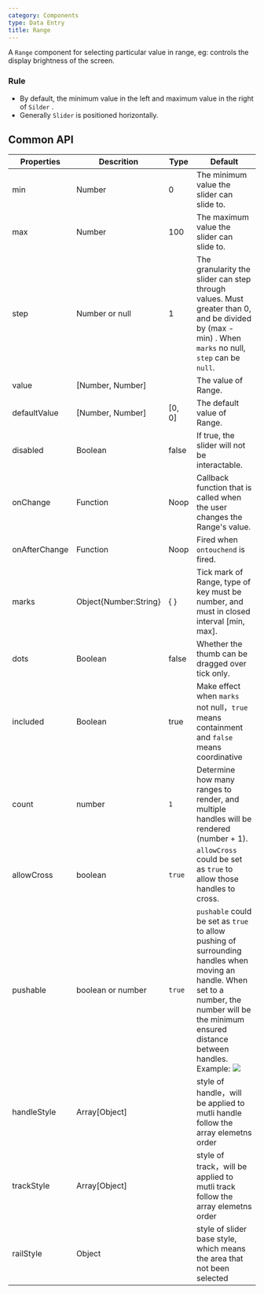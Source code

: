 ```yaml
---
category: Components
type: Data Entry
title: Range
---
```



A `Range` component for selecting particular value in range, eg: controls the display brightness of the screen.


### Rule

- By default, the minimum value in the left and maximum value in the right of `Silder` .
- Generally `Slider` is positioned horizontally.

## Common API

Properties | Descrition | Type | Default
-----------|------------|------|--------
| min    |  Number     | 0     | The minimum value the slider can slide to. |
| max    |  Number     | 100    | The maximum value the slider can slide to. |
| step    |  Number or null     | 1    | The granularity the slider can step through values. Must greater than 0, and be divided by (max - min) . When `marks` no null, `step` can be `null`. |
| value    |  [Number, Number]|     | The value of Range. |
| defaultValue    |  [Number, Number]   | [0, 0]    | The default value of Range. |
| disabled    |  Boolean     | false    | If true, the slider will not be interactable. |
| onChange    |  Function     | Noop    | Callback function that is called when the user changes the Range's value. |
| onAfterChange    |  Function     | Noop    | Fired when `ontouchend` is fired. |
| marks   |  Object{Number:String}     | { }    | Tick mark of Range, type of key must be number, and must in closed interval [min, max]. |
| dots   |  Boolean     | false    | Whether the thumb can be dragged over tick only. |
| included  |  Boolean     | true    | Make effect when `marks` not null，`true` means containment and `false` means coordinative  |
| count | number | `1` | Determine how many ranges to render, and multiple handles will be rendered (number + 1). |
| allowCross | boolean | `true` | `allowCross` could be set as `true` to allow those handles to cross. |
| pushable | boolean or number | `true` | `pushable` could be set as `true` to allow pushing of surrounding handles when moving an handle. When set to a number, the number will be the minimum ensured distance between handles. Example: ![](http://i.giphy.com/l46Cs36c9HrHMExoc.gif) |
| handleStyle  |  Array[Object]    |    | style of handle，will be applied to mutli handle follow the array elemetns order |
| trackStyle  | Array[Object]     |    | style of track，will be applied to mutli track follow the array elemetns order |
| railStyle  |  Object     |   | style of slider base style, which means the area that not been selected |
